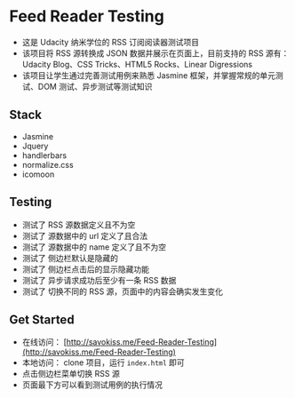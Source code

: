 # Feed Reader Testing
- 这是 Udacity 纳米学位的 RSS 订阅阅读器测试项目
- 该项目将 RSS 源转换成 JSON 数据并展示在页面上，目前支持的 RSS 源有：Udacity Blog、CSS Tricks、HTML5 Rocks、Linear Digressions
- 该项目让学生通过完善测试用例来熟悉 Jasmine 框架，并掌握常规的单元测试、DOM 测试、异步测试等测试知识

## Stack
- Jasmine
- Jquery
- handlerbars
- normalize.css
- icomoon

## Testing
- 测试了 RSS 源数据定义且不为空
- 测试了 源数据中的 url 定义了且合法
- 测试了 源数据中的 name 定义了且不为空
- 测试了 侧边栏默认是隐藏的
- 测试了 侧边栏点击后的显示隐藏功能
- 测试了 异步请求成功后至少有一条 RSS 数据
- 测试了 切换不同的 RSS 源，页面中的内容会确实发生变化

## Get Started
- 在线访问： [http://savokiss.me/Feed-Reader-Testing](http://savokiss.me/Feed-Reader-Testing)
- 本地访问： clone 项目，运行 `index.html` 即可
- 点击侧边栏菜单切换 RSS 源
- 页面最下方可以看到测试用例的执行情况